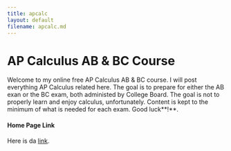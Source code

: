 ```yaml
---
title: apcalc
layout: default
filename: apcalc.md
--- 
```


# AP Calculus AB & BC Course
Welcome to my online free AP Calculus AB & BC course. I will post everything AP Calculus related here. The goal is to prepare for either the AB exan or the BC exam, both administed by College Board. The goal is not to properly learn and enjoy calculus, unfortunately. Content is kept to the minimum of what is needed for each exam. Good luck**!**.

#### Home Page Link
Here is da [link](https://commutinggrapes.github.io/).
